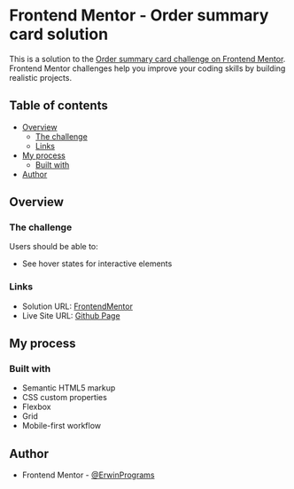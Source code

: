 # Frontend Mentor - Order summary card solution

This is a solution to the [Order summary card challenge on Frontend Mentor](https://www.frontendmentor.io/challenges/order-summary-component-QlPmajDUj). Frontend Mentor challenges help you improve your coding skills by building realistic projects. 

## Table of contents

- [Overview](#overview)
  - [The challenge](#the-challenge)
  - [Links](#links)
- [My process](#my-process)
  - [Built with](#built-with)
- [Author](#author)

## Overview

### The challenge

Users should be able to:

- See hover states for interactive elements

### Links

- Solution URL: [FrontendMentor](https://www.frontendmentor.io/solutions/responsive-component-using-css-flexbox-and-grid-NR3KcQ9dk)
- Live Site URL: [Github Page](https://erwinprograms.github.io/frontendmentor-order-summary-component/)

## My process

### Built with

- Semantic HTML5 markup
- CSS custom properties
- Flexbox
- Grid
- Mobile-first workflow

## Author

- Frontend Mentor - [@ErwinPrograms](https://www.frontendmentor.io/profile/ErwinPrograms)
